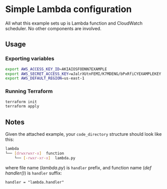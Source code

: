 # Simple Lambda configuration

All what this example sets up is Lambda function and CloudWatch scheduler. No other components are involved.

## Usage

### Exporting variables

```bash
export AWS_ACCESS_KEY_ID=AKIAIOSFODNN7EXAMPLE
export AWS_SECRET_ACCESS_KEY=wJalrXUtnFEMI/K7MDENG/bPxRfiCYEXAMPLEKEY
export AWS_DEFAULT_REGION=us-east-1
```

### Running Terraform

```bash
terraform init
terraform apply
```

## Notes

Given the attached example, your `code_directory` structure should look like this:

```bash
lambda
└── [drwxrwxr-x]  function
    └── [-rwxr-xr-x]  lambda.py
```

where file name (*lambda.py*) is `handler` prefix, and function name (*def handler()*) is `handler` suffix:

```hcl
handler = "lambda.handler"
```
